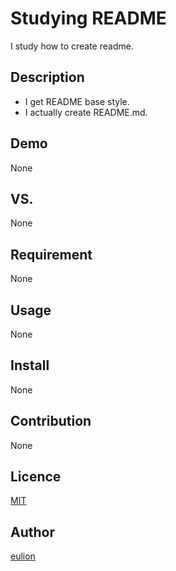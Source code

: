 # Studying README
I study how to create readme.

## Description
- I get README base style.
- I actually create README.md.

## Demo
None

## VS. 
None

## Requirement
None

## Usage
None

## Install
None

## Contribution
None

## Licence

[MIT](https://github.com/tcnksm/tool/blob/master/LICENCE)

## Author
[eulion](https://github.com/eulion)
